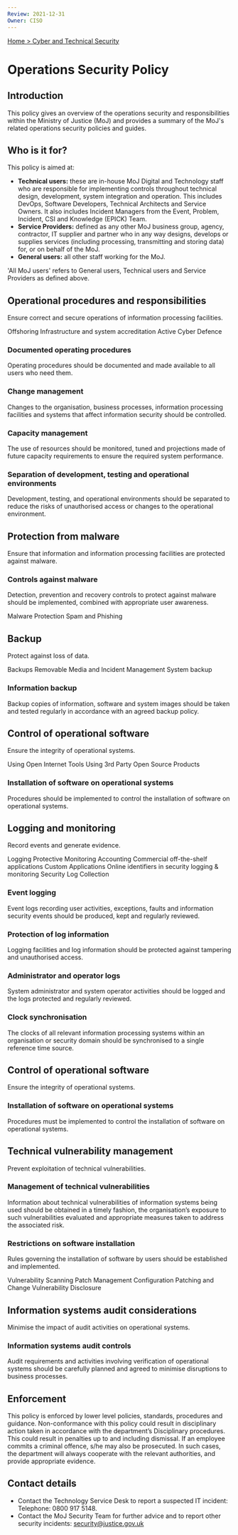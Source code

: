 ```yaml
---
Review: 2021-12-31
Owner: CISO
---
```


[Home > Cyber and Technical Security](../..)

# Operations Security Policy

## Introduction

This policy gives an overview of the operations security and responsibilities within the Ministry of Justice (MoJ) and provides a summary of the MoJ's related operations security policies and guides.

## Who is it for?

This policy is aimed at:
- **Technical users:** these are in-house MoJ Digital and Technology staff who are responsible for implementing controls throughout technical design, development, system integration and operation. This includes DevOps, Software Developers, Technical Architects and Service Owners. It also includes Incident Managers from the Event, Problem, Incident, CSI and Knowledge (EPICK) Team.
- **Service Providers:** defined as any other MoJ business group, agency, contractor, IT supplier and partner who in any way designs, develops or supplies services (including processing, transmitting and storing data) for, or on behalf of the MoJ.
- **General users:** all other staff working for the MoJ.

'All MoJ users' refers to General users, Technical users and Service Providers as defined above.

## Operational procedures and responsibilities
Ensure correct and secure operations of information processing facilities.

Offshoring
Infrastructure and system accreditation
Active Cyber Defence

### Documented operating procedures

Operating procedures should be documented and made available to all users who need them.

### Change management

Changes to the organisation, business processes, information processing facilities and systems that affect information security should be controlled.

### Capacity management

The use of resources should be monitored, tuned and projections made of future capacity requirements to ensure the required system performance.

### Separation of development, testing and operational environments
Development, testing, and operational environments should be separated to reduce the risks of unauthorised access or changes to the operational environment.

## Protection from malware
Ensure that information and information processing facilities are protected against malware.

### Controls against malware

Detection, prevention and recovery controls to protect against malware should be implemented, combined with appropriate user awareness.

Malware Protection
Spam and Phishing

## Backup

Protect against loss of data.

Backups Removable Media and Incident Management
System backup

### Information backup

Backup copies of information, software and system images should be taken and tested regularly in accordance with an agreed backup policy.



## Control of operational software

Ensure the integrity of operational systems.

Using Open Internet Tools
Using 3rd Party Open Source Products

### Installation of software on operational systems

Procedures should be implemented to control the installation of software on operational systems.

## Logging and monitoring

Record events and generate evidence.

Logging
Protective Monitoring
Accounting
Commercial off-the-shelf applications
Custom Applications
Online identifiers in security logging & monitoring
Security Log Collection

### Event logging		

Event logs recording user activities, exceptions, faults and information security events should be produced, kept and regularly reviewed.

### Protection of log information

Logging facilities and log information should be protected against tampering and unauthorised access.

### Administrator and operator logs

System administrator and system operator activities should be logged and the logs protected and regularly reviewed.

### Clock synchronisation

The clocks of all relevant information processing systems within an organisation or security domain should be synchronised to a single reference time source.

## Control of operational software

Ensure the integrity of operational systems.

### Installation of software on operational systems

Procedures must be implemented to control the installation of software on operational systems.

## Technical vulnerability management

Prevent exploitation of technical vulnerabilities.

### Management of technical vulnerabilities

Information about technical vulnerabilities of information systems being used should be obtained in a timely fashion, the organisation’s exposure to such vulnerabilities evaluated and appropriate measures taken to address the associated risk.

### Restrictions on software installation

Rules governing the installation of software by users should be established and implemented.

Vulnerability Scanning
Patch Management
Configuration Patching and Change
Vulnerability Disclosure

## Information systems audit considerations

Minimise the impact of audit activities on operational systems.

### Information systems audit controls

Audit requirements and activities involving verification of operational systems should be carefully planned and agreed to minimise disruptions to business processes.

## Enforcement

This policy is enforced by lower level policies, standards, procedures and guidance.
Non-conformance with this policy could result in disciplinary action taken in accordance with the department’s Disciplinary procedures. This could result in penalties up to and including dismissal. If an employee commits a criminal offence, s/he may also be prosecuted. In such cases, the department will always cooperate with the relevant authorities, and provide appropriate evidence.

## Contact details

- Contact the Technology Service Desk to report a suspected IT incident: Telephone: 0800 917 5148.
- Contact the MoJ Security Team for further advice and to report other security incidents: [security@justice.gov.uk](mailto:security@justice.gov.uk)
